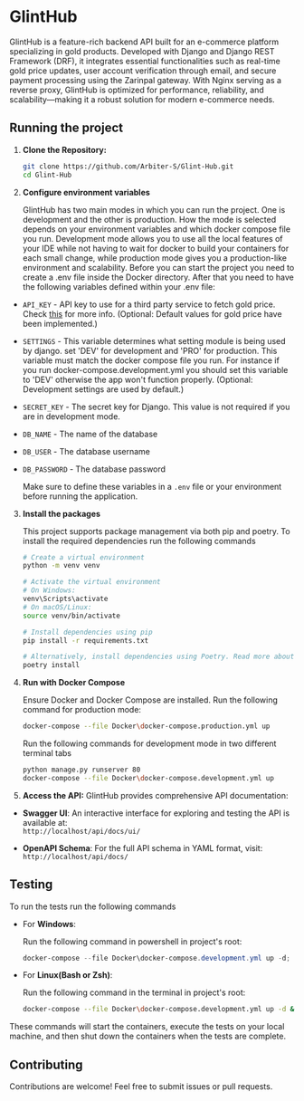 # GlintHub  

GlintHub is a feature-rich backend API built for an e-commerce platform specializing in gold products.
Developed with Django and Django REST Framework (DRF), it integrates essential functionalities such as real-time gold
price updates, user account verification through email, and secure payment processing using the Zarinpal gateway. 
With Nginx serving as a reverse proxy, GlintHub is optimized for performance, reliability, and scalability—making it
a robust solution for modern e-commerce needs.


## Running the project
1. **Clone the Repository:**
   ```bash
   git clone https://github.com/Arbiter-S/Glint-Hub.git
   cd Glint-Hub 
   ```
2. **Configure environment variables**
    
    GlintHub has two main modes in which you can run the project. One is development and the other is production.
    How the mode is selected depends on your environment variables and which docker compose file you run. Development mode allows
    you to use all the local features of your IDE while not having to wait for docker to build your containers for each small change,
    while production mode gives you a production-like environment and scalability. Before you can start the project you need
    to create a .env file inside the Docker directory. After that you need to have the following variables defined within 
    your .env file:

- `API_KEY` - API key to use for a third party service to fetch gold price. Check [this](https://www.navasan.tech/api/) for more info. (Optional: Default values for gold price have been implemented.) 
- `SETTINGS` - This variable determines what setting module is being used by django. set 'DEV' for development and 'PRO'
for production. This variable must match the docker compose file you run. For instance if you run docker-compose.development.yml
you should set this variable to 'DEV' otherwise the app won't function properly. (Optional: Development settings are used by default.) 
- `SECRET_KEY` - The secret key for Django. This value is not required if you are in development mode.
- `DB_NAME` - The name of the database 
- `DB_USER` - The database username
- `DB_PASSWORD` - The database password

    Make sure to define these variables in a `.env` file or your environment before running the application.

3. **Install the packages**

    This project supports package management via both pip and poetry. To install the required dependencies run the following commands
    ```bash
    # Create a virtual environment
    python -m venv venv
    
    # Activate the virtual environment
    # On Windows:
    venv\Scripts\activate
    # On macOS/Linux:
    source venv/bin/activate
    
    # Install dependencies using pip
    pip install -r requirements.txt
    
    # Alternatively, install dependencies using Poetry. Read more about poetry https://python-poetry.org/docs/
    poetry install
    ```

4. **Run with Docker Compose**

    Ensure Docker and Docker Compose are installed. Run the following command
    for production mode:
    ```bash
    docker-compose --file Docker\docker-compose.production.yml up
    ```
    Run the following commands for development mode in two different terminal tabs
    ```bash
    python manage.py runserver 80
    docker-compose --file Docker\docker-compose.development.yml up
    ```

5. **Access the API:**
GlintHub provides comprehensive API documentation:

- **Swagger UI**: An interactive interface for exploring and testing the API is available at:  
  `http://localhost/api/docs/ui/`

- **OpenAPI Schema**: For the full API schema in YAML format, visit:  
  `http://localhost/api/docs/`


## Testing
To run the tests run the following commands

- For **Windows**:
  
  Run the following command in powershell in project's root:
    ```powershell
    docker-compose --file Docker\docker-compose.development.yml up -d; pytest -vv; docker-compose --file Docker\docker-compose.development.yml down
    ```

- For **Linux(Bash or Zsh)**:

    Run the following command in the terminal in project's root:
    ```bash
    docker-compose --file Docker\docker-compose.development.yml up -d &&  pytest -vv && docker-compose --file Docker\docker-compose.development.yml down
    ```

These commands will start the containers, execute the tests on your local machine, and then shut down the
containers when the tests are complete.
## Contributing
Contributions are welcome! Feel free to submit issues or pull requests.

